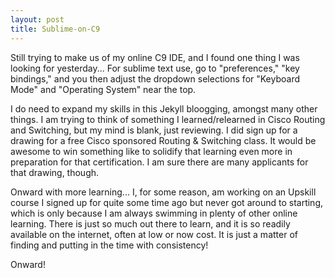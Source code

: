 ```yaml
---
layout: post
title: Sublime-on-C9
---
```


Still trying to make us of my online C9 IDE, and I found one thing I was looking for yesterday...
For sublime text use, go to "preferences," "key bindings," and you then adjust the dropdown selections for "Keyboard Mode" and "Operating 
System" near the top.

I do need to expand my skills in this Jekyll bloogging, amongst many other things. I am trying to think of something I learned/relearned in
Cisco Routing and Switching, but my mind is blank, just reviewing. I did sign up for a drawing for a free Cisco sponsored Routing & Switching
class. It would be awesome to win something like to solidify that learning even more in preparation for that certification. I am sure there are 
many applicants for that drawing, though.

Onward with more learning... I, for some reason, am working on an Upskill course I signed up for quite some time ago but never got around to 
starting, which is only because I am always swimming in plenty of other online learning. There is just so much out there to learn, and it is so 
readily available on the internet, often at low or now cost. It is just a matter of finding and putting in the time with consistency!

Onward!
